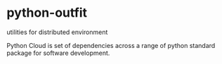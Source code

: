 # python-outfit
utilities for distributed environment

Python Cloud is set of dependencies across a range of python standard package for software development. 

